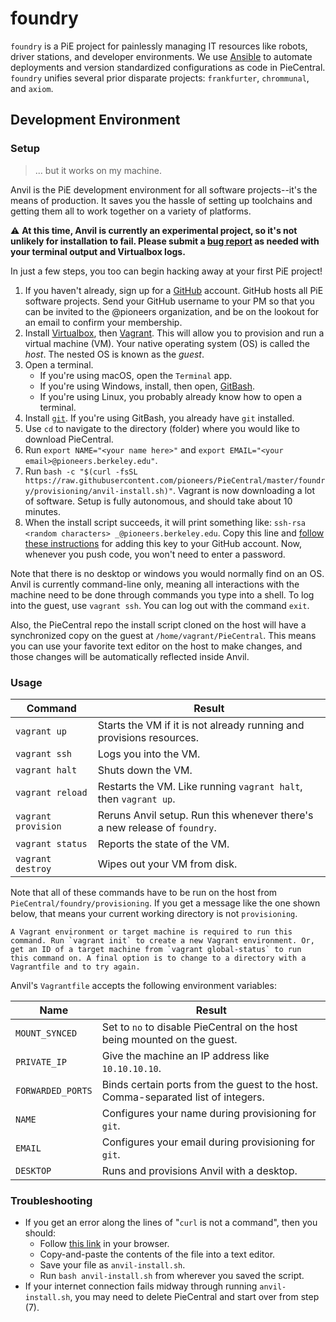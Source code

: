 # foundry

`foundry` is a PiE project for painlessly managing IT resources like robots, driver stations, and developer environments.
We use [Ansible](https://www.ansible.com/) to automate deployments and version standardized configurations as code in PieCentral.
`foundry` unifies several prior disparate projects: `frankfurter`, `chrommunal`, and `axiom`.

## Development Environment

### Setup

> ... but it works on my machine.

Anvil is the PiE development environment for all software projects--it's the means of production.
It saves you the hassle of setting up toolchains and getting them all to work together on a variety of platforms.

:warning: **At this time, Anvil is currently an experimental project, so it's not unlikely for installation to fail. Please submit a [bug report](https://github.com/pioneers/PieCentral/issues/new?assignees=&labels=DevOps,bug&template=bug_report.md&title=) as needed with your terminal output and Virtualbox logs.**

In just a few steps, you too can begin hacking away at your first PiE project!

1. If you haven't already, sign up for a [GitHub](https://github.com/) account.
GitHub hosts all PiE software projects.
   Send your GitHub username to your PM so that you can be invited to the @pioneers organization, and be on the lookout for an email to confirm your membership.
1. Install [Virtualbox](https://www.virtualbox.org/), then [Vagrant](https://www.vagrantup.com/downloads.html).
   This will allow you to provision and run a virtual machine (VM).
   Your native operating system (OS) is called the _host_.
   The nested OS is known as the _guest_.
1. Open a terminal.
   * If you're using macOS, open the `Terminal` app.
   * If you're using Windows, install, then open, [GitBash](https://gitforwindows.org/).
   * If you're using Linux, you probably already know how to open a terminal.
1. Install [`git`](https://git-scm.com/book/en/v2/Getting-Started-Installing-Git).
   If you're using GitBash, you already have `git` installed.
1. Use `cd` to navigate to the directory (folder) where you would like to download PieCentral.
1. Run `export NAME="<your name here>"` and `export EMAIL="<your email>@pioneers.berkeley.edu"`.
1. Run `bash -c "$(curl -fsSL https://raw.githubusercontent.com/pioneers/PieCentral/master/foundry/provisioning/anvil-install.sh)"`.
   Vagrant is now downloading a lot of software.
   Setup is fully autonomous, and should take about 10 minutes.
1. When the install script succeeds, it will print something like: `ssh-rsa <random characters> _@pioneers.berkeley.edu`.
   Copy this line and [follow these instructions](https://help.github.com/en/articles/adding-a-new-ssh-key-to-your-github-account) for adding this key to your GitHub account.
   Now, whenever you push code, you won't need to enter a password.

Note that there is no desktop or windows you would normally find on an OS.
Anvil is currently command-line only, meaning all interactions with the machine need to be done through commands you type into a shell.
To log into the guest, use `vagrant ssh`.
You can log out with the command `exit`.

Also, the PieCentral repo the install script cloned on the host will have a synchronized copy on the guest at `/home/vagrant/PieCentral`.
This means you can use your favorite text editor on the host to make changes, and those changes will be automatically reflected inside Anvil.

### Usage

| Command | Result |
| --- | -- |
| `vagrant up` | Starts the VM if it is not already running and provisions resources. |
| `vagrant ssh` | Logs you into the VM. |
| `vagrant halt` | Shuts down the VM. |
| `vagrant reload` | Restarts the VM. Like running `vagrant halt`, then `vagrant up`. |
| `vagrant provision` | Reruns Anvil setup. Run this whenever there's a new release of `foundry`. |
| `vagrant status` | Reports the state of the VM. |
| `vagrant destroy` | Wipes out your VM from disk. |

Note that all of these commands have to be run on the host from `PieCentral/foundry/provisioning`.
If you get a message like the one shown below, that means your current working directory is not `provisioning`.
```
A Vagrant environment or target machine is required to run this
command. Run `vagrant init` to create a new Vagrant environment. Or,
get an ID of a target machine from `vagrant global-status` to run
this command on. A final option is to change to a directory with a
Vagrantfile and to try again.
```

Anvil's `Vagrantfile` accepts the following environment variables:

| Name | Result |
| --- | --- |
| `MOUNT_SYNCED` | Set to `no` to disable PieCentral on the host being mounted on the guest. |
| `PRIVATE_IP` | Give the machine an IP address like `10.10.10.10`. |
| `FORWARDED_PORTS` | Binds certain ports from the guest to the host. Comma-separated list of integers. |
| `NAME` | Configures your name during provisioning for `git`. |
| `EMAIL` | Configures your email during provisioning for `git`. |
| `DESKTOP` | Runs and provisions Anvil with a desktop. |

### Troubleshooting

* If you get an error along the lines of "`curl` is not a command", then you should:
   * Follow [this link](https://raw.githubusercontent.com/pioneers/PieCentral/master/foundry/provisioning/anvil-install.sh) in your browser.
   * Copy-and-paste the contents of the file into a text editor.
   * Save your file as `anvil-install.sh`.
   * Run `bash anvil-install.sh` from wherever you saved the script.
* If your internet connection fails midway through running `anvil-install.sh`, you may need to delete PieCentral and start over from step (7).
